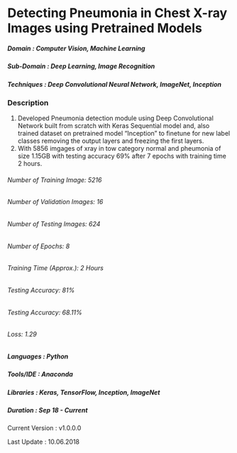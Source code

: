 # Detecting Pneumonia in Chest X-ray Images using Pretrained Models                                            

##### Domain             : Computer Vision, Machine Learning
##### Sub-Domain         : Deep Learning, Image Recognition
##### Techniques         : Deep Convolutional Neural Network, ImageNet, Inception


### Description
1. Developed Pneumonia detection module using Deep Convolutional Network built from scratch with Keras Sequential model and, also trained dataset on pretrained model “Inception” to finetune for new label classes removing the output layers and freezing the first layers.
2. With 5856 imgages of xray in tow category normal and pheumonia of size 1.15GB with testing accuracy 69% after 7 epochs with training time 2 hours.

###### Number of Training Image: 5216 
###### Number of Validation Images: 16
###### Number of Testing Images: 624
###### Number of Epochs: 8
###### Training Time (Approx.): 2 Hours
###### Testing Accuracy: 81%
###### Testing Accuracy: 68.11%
###### Loss: 1.29

<!---
#### Intelligent Chatbot Graphical Interface: 
<kbd>
<img src=https://github.com/anjanatiha/Intelligent-Chatbot/blob/master/images/chat_gui.png>
</kbd>

#### Sample Conversations:
<kbd>
<img src=https://github.com/anjanatiha/Intelligent-Chatbot/blob/master/images/chat_gen.png>
</kbd>
-->
##### Languages   : Python
##### Tools/IDE   : Anaconda
##### Libraries   : Keras, TensorFlow, Inception, ImageNet

##### Duration   : Sep 18 - Current

Current Version  : v1.0.0.0

Last Update      : 10.06.2018
